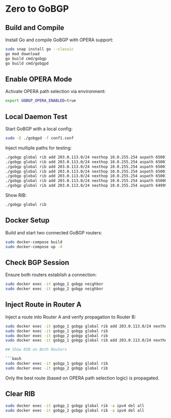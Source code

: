 # Zero to GoBGP

## Build and Compile

Install Go and compile GoBGP with OPERA support:

```bash
sudo snap install go --classic
go mod download
go build cmd/gobgp
go build cmd/gobgpd
```

## Enable OPERA Mode

Activate OPERA path selection via environment:

```bash
export GOBGP_OPERA_ENABLED=true
```

## Local Daemon Test

Start GoBGP with a local config:

```bash
sudo -E ./gobgpd -f conf1.conf
```

Inject multiple paths for testing:

```bash
./gobgp global rib add 203.0.113.0/24 nexthop 10.0.255.254 aspath 65001,65001,65001 identifier 1
./gobgp global rib add 203.0.113.0/24 nexthop 10.0.255.254 aspath 65001,65001 identifier 2
./gobgp global rib add 203.0.113.0/24 nexthop 10.0.255.254 aspath 65001,65000 identifier 3
./gobgp global rib add 203.0.113.0/24 nexthop 10.0.255.254 aspath 65001,65002 identifier 4
./gobgp global rib add 203.0.113.0/24 nexthop 10.0.255.254 aspath 65001 identifier 5
./gobgp global rib add 203.0.113.0/24 nexthop 10.0.255.254 aspath 65000 identifier 6
./gobgp global rib add 203.0.113.0/24 nexthop 10.0.255.254 aspath 64999
```

Show RIB:
```bash
./gobgp global rib
```

## Docker Setup

Build and start two connected GoBGP routers:

```bash
sudo docker-compose build
sudo docker-compose up -d
```

## Check BGP Session

Ensure both routers establish a connection:

```bash
sudo docker exec -it gobgp_1 gobgp neighbor
sudo docker exec -it gobgp_2 gobgp neighbor
```

## Inject Route in Router A

Inject a route into Router A and verify propagation to Router B:

```bash
sudo docker exec -it gobgp_1 gobgp global rib add 203.0.113.0/24 nexthop 10.0.0.254 aspath 65000
sudo docker exec -it gobgp_1 gobgp global rib
sudo docker exec -it gobgp_2 gobgp global rib
sudo docker exec -it gobgp_1 gobgp global rib add 203.0.113.0/24 nexthop 10.0.0.254 aspath 65000,64999 identifier 2```

## Show RIB on Both Routers

```bash
sudo docker exec -it gobgp_1 gobgp global rib
sudo docker exec -it gobgp_2 gobgp global rib
```

Only the best route (based on OPERA path selection logic) is propagated.

## Clear RIB

```bash
sudo docker exec -it gobgp_1 gobgp global rib -a ipv4 del all
sudo docker exec -it gobgp_2 gobgp global rib -a ipv4 del all
```
